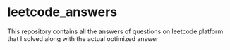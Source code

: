 # leetcode_answers
This repository contains all the answers of questions on leetcode platform that I solved along with the actual optimized answer
